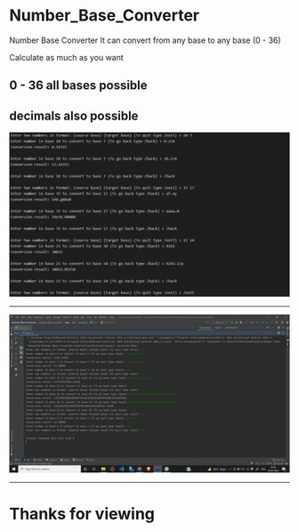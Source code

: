# Number_Base_Converter
Number Base Converter
It can convert from any base to any base (0 - 36)

Calculate as much as you want <br>

## 0 - 36 all bases possible

## decimals also possible
<img src = "https://github.com/shapnesht/Number_Base_Converter/blob/fafc88d2c9f423adbd95e5a232ce12624624e537/Screenshot%20(610).png">
<hr>
<img src = "https://github.com/shapnesht/Number_Base_Converter/blob/fafc88d2c9f423adbd95e5a232ce12624624e537/Screenshot%20(611).png">
<hr>

# Thanks for viewing
